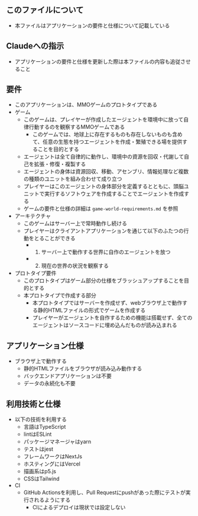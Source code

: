 ## このファイルについて

- 本ファイルはアプリケーションの要件と仕様について記載している

## Claudeへの指示

- アプリケーションの要件と仕様を更新した際は本ファイルの内容も追従させること

## 要件

- このアプリケーションは、MMOゲームのプロトタイプである
- ゲーム
  - このゲームは、プレイヤーが作成したエージェントを環境中に放って自律行動するのを観察するMMOゲームである
    - このゲームでは、地球上に存在するものも存在しないものも含めて、任意の生態を持つエージェントを作成・繁殖できる場を提供することを目的とする
  - エージェントは全て自律的に動作し、環境中の資源を回収・代謝して自己を拡張・修復・複製する
  - エージェントの身体は資源回収、移動、アセンブリ、情報処理など複数の種類のユニットを組み合わせて成り立つ
  - プレイヤーはこのエージェントの身体部分を定義するとともに、頭脳ユニットで実行するソフトウェアを作成することでエージェントを作成する
  - ゲームの要件と仕様の詳細は `game-world-requirements.md` を参照
- アーキテクチャ
  - このゲームはサーバー上で常時動作し続ける
  - プレイヤーはクライアントアプリケーションを通じて以下のふたつの行動をとることができる
    - 1. サーバー上で動作する世界に自作のエージェントを放つ
    - 2. 現在の世界の状況を観察する
- プロトタイプ要件
  - このプロトタイプはゲーム部分の仕様をブラッシュアップすることを目的とする
  - 本プロトタイプで作成する部分
    - 本プロトタイプではサーバーを作成せず、webブラウザ上で動作する静的HTMLファイルの形式でゲームを作成する
    - プレイヤーがエージェントを自作するための機能は搭載せず、全てのエージェントはソースコードに埋め込んだものが読み込まれる

## アプリケーション仕様

- ブラウザ上で動作する
  - 静的HTMLファイルをブラウザが読み込み動作する
  - バックエンドアプリケーションは不要
  - データの永続化も不要

## 利用技術と仕様

- 以下の技術を利用する
  - 言語はTypeScript
  - lintはESLint
  - パッケージマネージャはyarn
  - テストはjest
  - フレームワークはNextJs
  - ホスティングにはVercel
  - 描画系はp5.js
  - CSSはTailwind
- CI
  - GitHub Actionsを利用し、Pull Requestにpushがあった際にテストが実行されるようにする
    - CIによるデプロイは現状では設定しない
